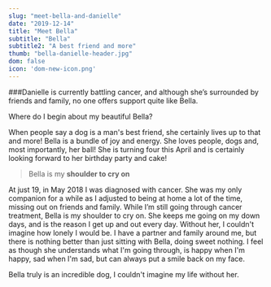 ```yaml
---
slug: "meet-bella-and-danielle"
date: "2019-12-14"
title: "Meet Bella"
subtitle: "Bella"
subtitle2: "A best friend and more"
thumb: "bella-danielle-header.jpg"
dom: false
icon: 'dom-new-icon.png'
---
```


###Danielle is currently battling cancer, and although she’s surrounded by friends and family, no one offers support quite like Bella.

Where do I begin about my beautiful Bella?

When people say a dog is a man's best friend, she certainly lives up to that and more! Bella is a bundle of joy and energy. She loves people, dogs and, most importantly, her ball! She is turning four this April and is certainly looking forward to her birthday party and cake!

> Bella is my **shoulder to cry on**

At just 19, in May 2018 I was diagnosed with cancer. She was my only companion for a while as I adjusted to being at home a lot of the time, missing out on friends and family. While I’m still going through cancer treatment, Bella is my shoulder to cry on. She keeps me going on my down days, and is the reason I get up and out every day. Without her, I couldn't imagine how lonely I would be. I have a partner and family around me, but there is nothing better than just sitting with Bella, doing sweet nothing. I feel as though she understands what I'm going through, is happy when I'm happy, sad when I'm sad, but can always put a smile back on my face.

Bella truly is an incredible dog, I couldn't imagine my life without her.